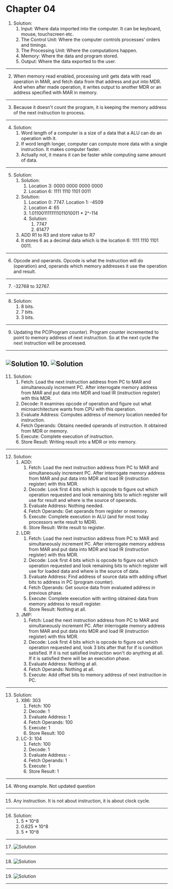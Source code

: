 # Chapter 04

1. Solution:
	1. Input: Where data imported into the computer. It can be keyboard, mouse, touchscreen etc.
	2. The Control Unit: Where the computer controls processes' orders and timings.
	3. The Processing Unit: Where the computations happen.
	4. Memory: Where the data and program stored.
	5. Output: Where the data exported to the user.
---
2. When memory read enabled, processing unit gets data with read operation in MAR, and fetch data from that address and put into MDR. And when after made operation, it writes output to another MDR or an address specified with MAR in memory.
---
3. Because it doesn't count the program, it is keeping the memory address of the next instruction to process.
---
4. Solution:
	1. Word length of a computer is a size of a data that a ALU can do an operation with it.
	2. If word length longer, computer can compute more data with a single instruction. It makes computer faster.
	3. Actually not, it means it can be faster while computing same amount of data.
---
5. Solution:
	1. Solution:
		1. Location 3: 0000 0000 0000 0000
		2. Location 6: 1111 1110 1101 0011
	2. Solution:
		1. Location 0: 7747. Location 1: -4509
		2. Location 4: 65
		3. 1.0110011111111011010011 * 2^-114
		4. Solution:
			1. 7747
			2. 61477
	3. ADD R1 to R3 and store value to R7
	4. It stores 6 as a decimal data which is the location 6: 1111 1110 1101 0011.
---
6. Opcode and operands. Opcode is what the instruction will do (operation) and, operands which memory addresses it use the operation and result.
---
7. -32768 to 32767.
---
8. Solution:
	1. 8 bits.
	2. 7 bits.
	3. 3 bits.
---
9. Updating the PC(Program counter). Program counter incremented to point to memory address of next instruction. So at the next cycle the next instruction will be processed.
---
![Solution](_attachments/Pasted%20image%2020241106101858.png)
10. ![Solution](_attachments/Pasted%20image%2020241129160151.png)
---
11. Solution:
	1. Fetch: Load the next instruction address from PC to MAR and simultaneously increment PC. After interrogate memory address from MAR and put data into MDR and load IR (instruction register) with this MDR.
	2. Decode: It examines opcode of operation and figure out what microarchitecture wants from CPU with this operation.
	3. Evaluate Address: Computes address of memory location needed for instruction.
	4. Fetch Operands: Obtains needed operands of instruction. It obtained from MDR or memory.
	5. Execute: Complete execution of instruction.
	6. Store Result: Writing result into a MDR or into memory.
---
12. Solution:
	1. ADD:
		1. Fetch: Load the next instruction address from PC to MAR and simultaneously increment PC. After interrogate memory address from MAR and put data into MDR and load IR (instruction register) with this MDR.
		2. Decode: Look first 4 bits which is opcode to figure out which operation requested and look remaining bits to which register will use for result and where is the source of operands.
		3. Evaluate Address: Nothing needed.
		4. Fetch Operands: Get operands from register or memory.
		5. Execute: Complete execution in ALU (and for most today processors write result to MDR).
		6. Store Result: Write result to register.
	2. LDR:
		1. Fetch: Load the next instruction address from PC to MAR and simultaneously increment PC. After interrogate memory address from MAR and put data into MDR and load IR (instruction register) with this MDR.
		2. Decode: Look first 4 bits which is opcode to figure out which operation requested and look remaining bits to which register will use for loaded data and where is the source of data.
		3. Evaluate Address: Find address of source data with adding offset bits to address in PC (program counter).
		4. Fetch Operands: Get source data from evaluated address in previous phase.
		5. Execute: Complete execution with writing obtained data from memory address to result register.
		6. Store Result: Nothing at all.
	3. JMP:
		1. Fetch: Load the next instruction address from PC to MAR and simultaneously increment PC. After interrogate memory address from MAR and put data into MDR and load IR (instruction register) with this MDR.
		2. Decode: Look first 4 bits which is opcode to figure out which operation requested and, look 3 bits after that for if is condition satisfied. If it is not satisfied instruction won't do anything at all. If it is satisfied there will be an execution phase.
		3. Evaluate Address: Nothing at all.
		4. Fetch Operands: Nothing at all.
		5. Execute: Add offset bits to memory address of next instruction in PC.
---
13. Solution:
	1. X86: 303
		1. Fetch: 100
		2. Decode: 1
		3. Evaluate Address: 1
		4. Fetch Operands: 100
		5. Execute: 1
		6. Store Result: 100
	2. LC-3: 104
		1. Fetch: 100
		2. Decode: 1
		3. Evaluate Address: -
		4. Fetch Operands: 1
		5. Execute: 1
		6. Store Result: 1
---
14. Wrong example. Not updated question
---
15. Any instruction. It is not about instruction, it is about clock cycle.
---
16. Solution:
	1. 5 * 10^8
	2. 0.625 * 10^8
	3. 5 * 10^8
---
17. ![Solution](_attachments/Pasted%20image%2020241129213750.png)
---
18. ![Solution](_attachments/Pasted%20image%2020241129220058.png)
---
19. ![Solution](_attachments/Pasted%20image%2020241129220756.png)
---
